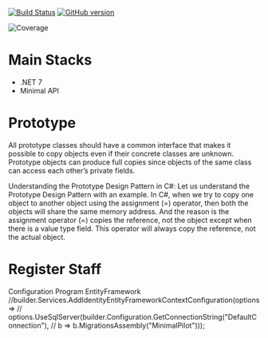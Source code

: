 [![Build Status](https://travis-ci.org/joemccann/dillinger.svg?branch=master)](https://travis-ci.org/joemccann/dillinger)
[![GitHub version](https://badge.fury.io/gh/Naereen%2FStrapDown.js.svg)](https://github.com/Naereen/StrapDown.js)



![Coverage](https://github.com/renanvolkers/DesignPatterns/main/coverage_badge.svg?sanitize=true)

# Main Stacks
* .NET 7 
* Minimal API



# Prototype
All prototype classes should have a common interface that makes it possible to copy objects even if their concrete classes are unknown. Prototype objects can produce full copies since objects of the same class can access each other’s private fields.

Understanding the Prototype Design Pattern in C#:
Let us understand the Prototype Design Pattern with an example. In C#, when we try to copy one object to another object using the assignment (=) operator, then both the objects will share the same memory address. And the reason is the assignment operator (=) copies the reference, not the object except when there is a value type field. This operator will always copy the reference, not the actual object.

# Register Staff 



Configuration Program EntityFramework
//builder.Services.AddIdentityEntityFrameworkContextConfiguration(options =>
//    options.UseSqlServer(builder.Configuration.GetConnectionString("DefaultConnection"),
//    b => b.MigrationsAssembly("MinimalPilot")));



